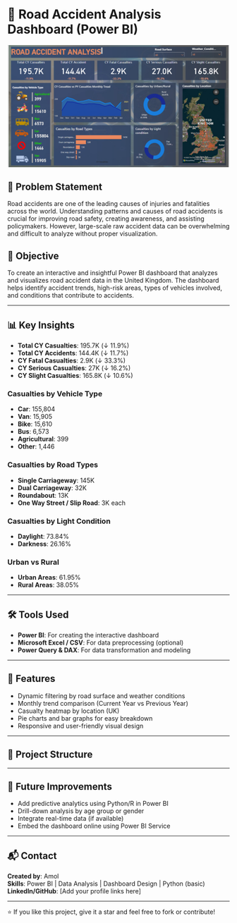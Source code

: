 # 🚗 Road Accident Analysis Dashboard (Power BI)

![Dashboard Screenshot](./Road_Accident_Dashbord.png)

## 📌 Problem Statement

Road accidents are one of the leading causes of injuries and fatalities across the world. Understanding patterns and causes of road accidents is crucial for improving road safety, creating awareness, and assisting policymakers. However, large-scale raw accident data can be overwhelming and difficult to analyze without proper visualization.

## 🎯 Objective

To create an interactive and insightful Power BI dashboard that analyzes and visualizes road accident data in the United Kingdom. The dashboard helps identify accident trends, high-risk areas, types of vehicles involved, and conditions that contribute to accidents.

---

## 📊 Key Insights

- **Total CY Casualties**: 195.7K (↓ 11.9%)
- **Total CY Accidents**: 144.4K (↓ 11.7%)
- **CY Fatal Casualties**: 2.9K (↓ 33.3%)
- **CY Serious Casualties**: 27K (↓ 16.2%)
- **CY Slight Casualties**: 165.8K (↓ 10.6%)

### Casualties by Vehicle Type
- **Car**: 155,804
- **Van**: 15,905
- **Bike**: 15,610
- **Bus**: 6,573
- **Agricultural**: 399
- **Other**: 1,446

### Casualties by Road Types
- **Single Carriageway**: 145K
- **Dual Carriageway**: 32K
- **Roundabout**: 13K
- **One Way Street / Slip Road**: 3K each

### Casualties by Light Condition
- **Daylight**: 73.84%
- **Darkness**: 26.16%

### Urban vs Rural
- **Urban Areas**: 61.95%
- **Rural Areas**: 38.05%

---

## 🛠️ Tools Used

- **Power BI**: For creating the interactive dashboard
- **Microsoft Excel / CSV**: For data preprocessing (optional)
- **Power Query & DAX**: For data transformation and modeling

---

## 📍 Features

- Dynamic filtering by road surface and weather conditions
- Monthly trend comparison (Current Year vs Previous Year)
- Casualty heatmap by location (UK)
- Pie charts and bar graphs for easy breakdown
- Responsive and user-friendly visual design

---

## 📁 Project Structure

---

## 🧠 Future Improvements

- Add predictive analytics using Python/R in Power BI
- Drill-down analysis by age group or gender
- Integrate real-time data (if available)
- Embed the dashboard online using Power BI Service

---

## 📬 Contact

**Created by**: Amol  
**Skills**: Power BI | Data Analysis | Dashboard Design | Python (basic)  
**LinkedIn/GitHub**: [Add your profile links here]

---

⭐ If you like this project, give it a star and feel free to fork or contribute!

